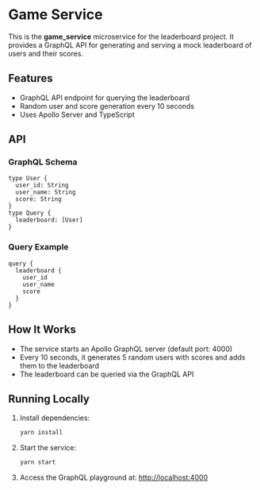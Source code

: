 # Game Service

This is the **game_service** microservice for the leaderboard project. It provides a GraphQL API for generating and serving a mock leaderboard of users and their scores.

## Features

- GraphQL API endpoint for querying the leaderboard
- Random user and score generation every 10 seconds
- Uses Apollo Server and TypeScript

## API

### GraphQL Schema

```
type User {
  user_id: String
  user_name: String
  score: String
}
type Query {
  leaderboard: [User]
}
```

### Query Example

```
query {
  leaderboard {
    user_id
    user_name
    score
  }
}
```

## How It Works

- The service starts an Apollo GraphQL server (default port: 4000)
- Every 10 seconds, it generates 5 random users with scores and adds them to the leaderboard
- The leaderboard can be queried via the GraphQL API

## Running Locally

1. Install dependencies:
   ```sh
   yarn install
   ```
2. Start the service:
   ```sh
   yarn start
   ```
3. Access the GraphQL playground at:
   [http://localhost:4000](http://localhost:4000)
